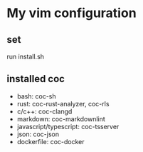 # My vim configuration

## set

run install.sh

## installed coc

- bash: coc-sh
- rust: coc-rust-analyzer, coc-rls
- c/c++: coc-clangd
- markdown: coc-markdownlint
- javascript/typescript: coc-tsserver
- json: coc-json
- dockerfile: coc-docker
